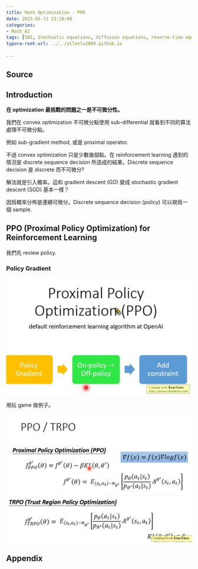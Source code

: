 ```yaml
---
title: Math Optimization - PPO 
date: 2023-05-11 23:10:08
categories:
- Math_AI
tags: [SDE, Stochastic equations, diffusion equations, reverse-time equations, Fokker-Planck equations]
typora-root-url: ../../allenlu2009.github.io

---
```



## Source



## Introduction

**在 optimization 最挑戰的問題之一是不可微分性。**

我們在 convex optimization 不可微分點使用 sub-differential 就看到不同的算法處理不可微分點。

例如 sub-gradient method, 或是 proximal operator.

不過 convex optimization 只是少數幾個點。在 reinforcement learning 遇到的情況是 discrete sequence decision 所造成的結果。Discrete sequence decision 是 discrete 而不可微分?

解法就是引入概率。這和 gradient descent (GD) 變成 stochastic gradient descent (SGD) 基本一樣？

因爲概率分佈是連續可微分。Discrete sequence decision (policy) 可以視爲一個 sample.





## PPO (Proximal Policy Optimization) for Reinforcement Learning

我們先 review policy.







### Policy Gradient

<img src="\media\image-20230511221410758.png" alt="image-20230511221410758" style="zoom:50%;" />

用玩 game 做例子。

<img src="\media\image-20230512200935232.png" alt="image-20230512200935232" style="zoom:50%;" />

<img src="\media\image-20230512201003504.png" alt="image-20230512201003504" style="zoom:50%;" />



## Appendix


